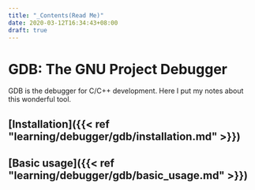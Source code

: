 ```yaml
---
title: "_Contents(Read Me)"
date: 2020-03-12T16:34:43+08:00
draft: true
---
```

# GDB: The GNU Project Debugger

GDB is the debugger for C/C++ development. Here I put my notes about this wonderful tool.

## [Installation]({{< ref "learning/debugger/gdb/installation.md" >}})

## [Basic usage]({{< ref "learning/debugger/gdb/basic_usage.md" >}})